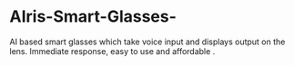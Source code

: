 # AIris-Smart-Glasses-
AI based smart glasses which take voice input and displays output on the lens. Immediate response, easy to use and affordable .
